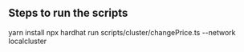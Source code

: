 ## Steps to run the scripts

yarn install
npx hardhat run scripts/cluster/changePrice.ts --network localcluster
